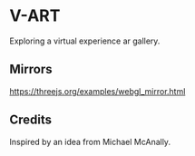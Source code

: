 # V-ART
Exploring a virtual experience ar gallery.

## Mirrors
https://threejs.org/examples/webgl_mirror.html

## Credits
Inspired by an idea from Michael McAnally.
